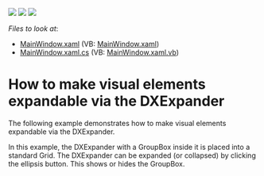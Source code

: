 <!-- default badges list -->
![](https://img.shields.io/endpoint?url=https://codecentral.devexpress.com/api/v1/VersionRange/128642153/22.2.2%2B)
[![](https://img.shields.io/badge/Open_in_DevExpress_Support_Center-FF7200?style=flat-square&logo=DevExpress&logoColor=white)](https://supportcenter.devexpress.com/ticket/details/E2352)
[![](https://img.shields.io/badge/📖_How_to_use_DevExpress_Examples-e9f6fc?style=flat-square)](https://docs.devexpress.com/GeneralInformation/403183)
<!-- default badges end -->
<!-- default file list -->
*Files to look at*:

* [MainWindow.xaml](./CS/DXExpander_CreatingAndUsing/MainWindow.xaml) (VB: [MainWindow.xaml](./VB/DXExpander_CreatingAndUsing/MainWindow.xaml))
* [MainWindow.xaml.cs](./CS/DXExpander_CreatingAndUsing/MainWindow.xaml.cs) (VB: [MainWindow.xaml.vb](./VB/DXExpander_CreatingAndUsing/MainWindow.xaml.vb))
<!-- default file list end -->
# How to make visual elements expandable via the DXExpander


<p>The following example demonstrates how to make visual elements expandable via the DXExpander.</p><p>In this example, the DXExpander with a GroupBox inside it is placed into a standard Grid. The DXExpander can be expanded (or collapsed) by clicking the ellipsis button. This shows or hides the GroupBox.</p>

<br/>


